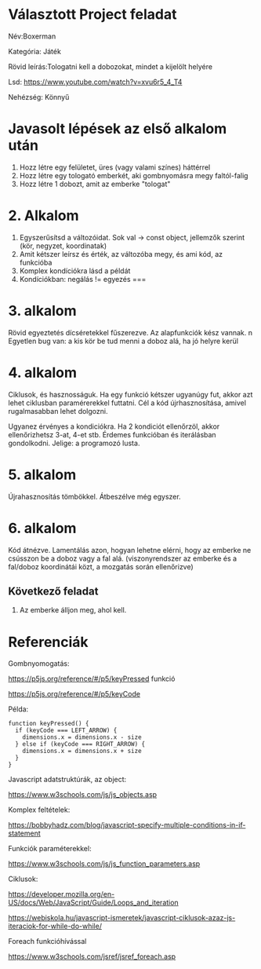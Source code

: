 # Választott Project feladat

Név:Boxerman

Kategória: Játék

Rövid leírás:Tologatni kell a dobozokat, mindet a kijelölt helyére

Lsd: https://www.youtube.com/watch?v=xvu6r5_4_T4

Nehézség: Könnyű

# Javasolt lépések az első alkalom után

1. Hozz létre egy felületet, üres (vagy valami színes) háttérrel
2. Hozz létre egy tologató emberkét, aki gombnyomásra megy faltól-falig
3. Hozz létre 1 dobozt, amit az emberke "tologat"

# 2. Alkalom

1. Egyszerűsítsd a változóidat. Sok val -> const object, jellemzők szerint (kör, negyzet, koordinatak)
2. Amit kétszer leírsz és érték, az változóba megy, és ami kód, az funkcióba
3. Komplex kondíciókra lásd a példát
4. Kondíciókban: negálás != egyezés ===

# 3. alkalom

Rövid egyeztetés dícséretekkel fűszerezve. Az alapfunkciók kész vannak. n
Egyetlen bug van: a kis kör be tud menni a doboz alá, ha jó helyre kerül

# 4. alkalom

Ciklusok, és hasznosságuk. Ha egy funkció kétszer ugyanúgy fut, akkor azt lehet ciklusban paramérerekkel futtatni. 
Cél a kód újrhasznosítása, amivel rugalmasabban lehet dolgozni.

Ugyanez érvényes a kondiciókra. Ha 2 kondiciót ellenőrzöl, akkor ellenőrizhetsz 3-at, 4-et stb. Érdemes funkcióban és iterálásban gondolkodni.
Jelige: a programozó lusta.

# 5. alkalom

Újrahasznosítás tömbökkel. Átbeszélve még egyszer.


# 6. alkalom

Kód átnézve. Lamentálás azon, hogyan lehetne elérni, hogy az emberke ne csússzon be a doboz vagy a fal alá.
(viszonyrendszer az emberke és a fal/doboz koordinátái közt, a mozgatás során ellenőrizve)

## Következő feladat

1. Az emberke álljon meg, ahol kell.

# Referenciák

Gombnyomogatás:

https://p5js.org/reference/#/p5/keyPressed funkció

https://p5js.org/reference/#/p5/keyCode

Példa:

```
function keyPressed() {
  if (keyCode === LEFT_ARROW) {
    dimensions.x = dimensions.x - size
  } else if (keyCode === RIGHT_ARROW) {
    dimensions.x = dimensions.x + size
  }
}
```

Javascript adatstruktúrák, az object:

https://www.w3schools.com/js/js_objects.asp

Komplex feltételek:

https://bobbyhadz.com/blog/javascript-specify-multiple-conditions-in-if-statement

Funkciók paraméterekkel:

https://www.w3schools.com/js/js_function_parameters.asp

Ciklusok:

https://developer.mozilla.org/en-US/docs/Web/JavaScript/Guide/Loops_and_iteration

https://webiskola.hu/javascript-ismeretek/javascript-ciklusok-azaz-js-iteraciok-for-while-do-while/

Foreach funkcióhívással

https://www.w3schools.com/jsref/jsref_foreach.asp
